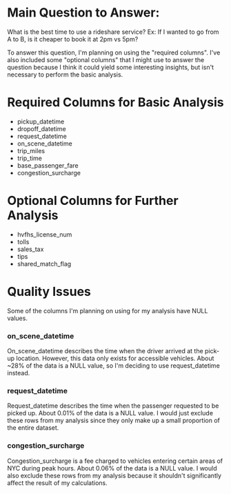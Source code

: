 # Main Question to Answer:
What is the best time to use a rideshare service?
Ex: If I wanted to go from A to B, is it cheaper to book it at 2pm vs 5pm?

To answer this question, I'm planning on using the "required columns". I've also included some "optional columns" that I might use to answer the question because I think it could yield some interesting insights, but isn't necessary to perform the basic analysis. 

# Required Columns for Basic Analysis
- pickup_datetime
- dropoff_datetime
- request_datetime
- on_scene_datetime
- trip_miles
- trip_time
- base_passenger_fare
- congestion_surcharge

# Optional Columns for Further Analysis
- hvfhs_license_num
- tolls
- sales_tax
- tips
- shared_match_flag

# Quality Issues
Some of the columns I'm planning on using for my analysis have NULL values.
### on_scene_datetime
On_scene_datetime describes the time when the driver arrived at the pick-up location. However, this data only exists for accessible vehicles. About ~28% of the data is a NULL value, so I'm deciding to use request_datetime instead. 
### request_datetime
Request_datetime describes the time when the passenger requested to be picked up. About 0.01% of the data is a NULL value. I would just exclude these rows from my analysis since they only make up a small proportion of the entire dataset. 
### congestion_surcharge
Congestion_surcharge is a fee charged to vehicles entering certain areas of NYC during peak hours. About 0.06% of the data is a NULL value. I would also exclude these rows from my analysis because it shouldn't significantly affect the result of my calculations. 